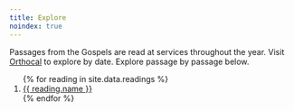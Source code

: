 ```yaml
---
title: Explore
noindex: true
---
```


Passages from the Gospels are read at services throughout the year. Visit
[Orthocal](https://orthocal.info/) to explore by date. Explore passage by
passage below.

<ol>
{% for reading in site.data.readings %}
  <li>
    <a href="./{{ reading.pk }}/">
      {{ reading.name }}
    </a>
  </li>
{% endfor %}
</ol>

